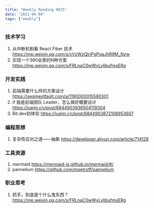 ```yaml
---
title: "Weekly Reading 0025"
date: "2021-04-04"
tags: ["weekly"]
---
```


### 技术学习
1. 从中断机制看 React Fiber 技术 https://mp.weixin.qq.com/s/xVzWzQInPgPqaJhR9M_Nzw
2. 实现一个360全景的N种方案 https://mp.weixin.qq.com/s/FRLnaC0wWyLylibufmxERg

### 开发实践
1. 前端需要什么样的方案设计 https://segmentfault.com/a/1190000015590301
2. if 我是前端团队 Leader，怎么做好概要设计 https://juejin.cn/post/6844903936504119304
3. Bit.dev初体验 https://juejin.cn/post/6844903872108953607

### 编程思想
1. 复杂性应对之道——抽象 https://developer.aliyun.com/article/714128

### 工具资源
1. mermaid https://mermaid-js.github.io/mermaid/#/
2. pannellum https://github.com/mpetroff/pannellum

### 职业思考
1. 抓手，到底是个什么鬼东西？ https://mp.weixin.qq.com/s/FRLnaC0wWyLylibufmxERg




